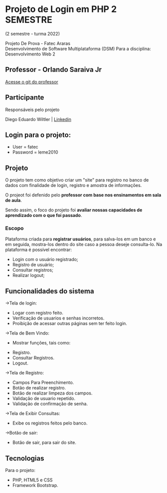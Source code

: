# Projeto de Login em PHP 2 SEMESTRE

(2 semestre - turma 2022)

Projeto De Prova - Fatec Araras   
Desenvolvimento de Software Multiplataforma (DSM) 
Para a disciplina: Desenvolvimento Web 2

## Professor - Orlando Saraiva Jr
[Acesse o git do professor](https://github.com/orlandosaraivajr)

## Participante
Responsáveis pelo projeto <br>

Diego Eduardo Wiltler | [Linkedin](https://br.linkedin.com/in/diego-ew)<br>

## Login para o projeto:
* User = fatec
* Password = leme2010

## Projeto 
O projeto tem como objetivo criar um "site" para registro no banco de dados com finalidade de login, registro e amostra de informações. 

O projeot foi defenido pelo **professor com base nos ensinamentos em sala de aula**. 

Sendo assim, o foco do projeto foi **avaliar nossas capacidades de aprendizado com o que foi passado**.

### Escopo
Plataforma criada para **registrar usuários**, para salva-los em um banco e em seguida, mostra-los dentro do site caso a pessoa deseje consulta-lo. Na plataforma é possível encontrar:

* Login com o usuário registrado;
* Registro de usuário;
* Consultar registros;
* Realizar logout;

## Funcionalidades do sistema
->Tela de login:
* Logar com registro feito.
* Verificação de usuarios e senhas incorretos.
* Proibição de acessar outras páginas sem ter feito login.

->Tela de Bem Vindo:
* Mostrar funções, tais como:
- Registro.
- Consultar Registros.
- Logout.

->Tela de Registro:
* Campos Para Preenchimento.
* Botão de realizar registro.
* Botão de realizar limpeza dos campos.
* Validação de usuario repetido.
* Validação de confirmação de senha.

->Tela de Exibir Consultas:
* Exibe os registros feitos pelo banco.

->Botão de sair:
* Botão de sair, para sair do site.

## Tecnologias 
Para o projeto:
* PHP, HTML5 e CSS
* Framework Bootstrap.




